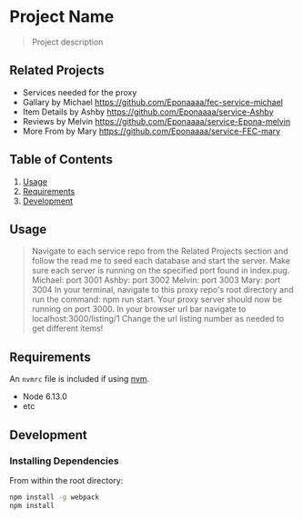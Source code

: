 # Project Name

> Project description

## Related Projects
  - Services needed for the proxy
  - Gallary by Michael https://github.com/Eponaaaa/fec-service-michael
  - Item Details by Ashby https://github.com/Eponaaaa/service-Ashby
  - Reviews by Melvin https://github.com/Eponaaaa/service-Epona-melvin
  - More From by Mary https://github.com/Eponaaaa/service-FEC-mary

## Table of Contents

1. [Usage](#Usage)
1. [Requirements](#requirements)
1. [Development](#development)

## Usage

> Navigate to each service repo from the Related Projects section and follow the read me to seed each database and start the server.
  Make sure each server is running on the specified port found in index.pug.
  Michael: port 3001
  Ashby: port 3002
  Melvin: port 3003
  Mary: port 3004
> In your terminal, navigate to this proxy repo's root directory and run the command: npm run start. Your proxy server should now be running on port 3000.
> In your browser url bar navigate to localhost:3000/listing/1
> Change the url listing number as needed to get different items!

## Requirements

An `nvmrc` file is included if using [nvm](https://github.com/creationix/nvm).

- Node 6.13.0
- etc

## Development

### Installing Dependencies

From within the root directory:

```sh
npm install -g webpack
npm install
```

